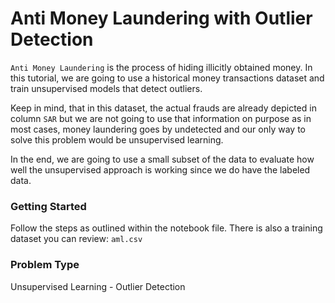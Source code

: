 # Anti Money Laundering with Outlier Detection

`Anti Money Laundering` is the process of hiding illicitly obtained money. In this tutorial, we are going to use a historical money transactions dataset and train unsupervised models that detect outliers. 

Keep in mind, that in this dataset, the actual frauds are already depicted in column `SAR` but we are not going to use that information on purpose as in most cases, money laundering goes by undetected and our only way to solve this problem would be unsupervised learning. 

In the end, we are going to use a small subset of the data to evaluate how well the unsupervised approach is working since we do have the labeled data.

### Getting Started

Follow the steps as outlined within the notebook file. There is also a training dataset you can review: `aml.csv`

### Problem Type
Unsupervised Learning - Outlier Detection